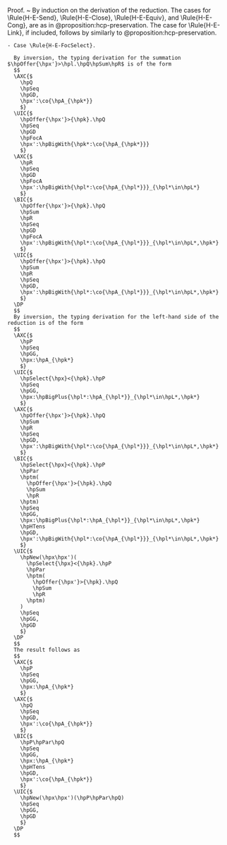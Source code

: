 Proof.
  ~ By induction on the derivation of the reduction.
    The cases for \Rule{H-E-Send}, \Rule{H-E-Close}, \Rule{H-E-Equiv}, and \Rule{H-E-Cong}, are as in @proposition:hcp-preservation.
    The case for \Rule{H-E-Link}, if included, follows by similarly to @proposition:hcp-preservation.

    - Case \Rule{H-E-FocSelect}.

      By inversion, the typing derivation for the summation $\hpOffer{\hpx'}>\hpl.\hpQ\hpSum\hpR$ is of the form
      $$
      \AXC{$
        \hpQ
        \hpSeq
        \hpGD,
        \hpx':\co{\hpA_{\hpk*}}
        $}
      \UIC{$
        \hpOffer{\hpx'}>{\hpk}.\hpQ
        \hpSeq
        \hpGD
        \hpFocA
        \hpx':\hpBigWith{\hpk*:\co{\hpA_{\hpk*}}}
        $}
      \AXC{$
        \hpR
        \hpSeq
        \hpGD
        \hpFocA
        \hpx':\hpBigWith{\hpl*:\co{\hpA_{\hpl*}}}_{\hpl*\in\hpL*}
        $}
      \BIC{$
        \hpOffer{\hpx'}>{\hpk}.\hpQ
        \hpSum
        \hpR
        \hpSeq
        \hpGD
        \hpFocA
        \hpx':\hpBigWith{\hpl*:\co{\hpA_{\hpl*}}}_{\hpl*\in\hpL*,\hpk*}
        $}
      \UIC{$
        \hpOffer{\hpx'}>{\hpk}.\hpQ
        \hpSum
        \hpR
        \hpSeq
        \hpGD,
        \hpx':\hpBigWith{\hpl*:\co{\hpA_{\hpl*}}}_{\hpl*\in\hpL*,\hpk*}
        $}
      \DP
      $$
      By inversion, the typing derivation for the left-hand side of the reduction is of the form
      $$
      \AXC{$
        \hpP
        \hpSeq
        \hpGG,
        \hpx:\hpA_{\hpk*}
        $}
      \UIC{$
        \hpSelect{\hpx}<{\hpk}.\hpP
        \hpSeq
        \hpGG,
        \hpx:\hpBigPlus{\hpl*:\hpA_{\hpl*}}_{\hpl*\in\hpL*,\hpk*}
        $}
      \AXC{$
        \hpOffer{\hpx'}>{\hpk}.\hpQ
        \hpSum
        \hpR
        \hpSeq
        \hpGD,
        \hpx':\hpBigWith{\hpl*:\co{\hpA_{\hpl*}}}_{\hpl*\in\hpL*,\hpk*}
        $}
      \BIC{$
        \hpSelect{\hpx}<{\hpk}.\hpP
        \hpPar
        \hptm(
          \hpOffer{\hpx'}>{\hpk}.\hpQ
          \hpSum
          \hpR
        \hptm)
        \hpSeq
        \hpGG,
        \hpx:\hpBigPlus{\hpl*:\hpA_{\hpl*}}_{\hpl*\in\hpL*,\hpk*}
        \hpHTens
        \hpGD,
        \hpx':\hpBigWith{\hpl*:\co{\hpA_{\hpl*}}}_{\hpl*\in\hpL*,\hpk*}
        $}
      \UIC{$
        \hpNew(\hpx\hpx')(
          \hpSelect{\hpx}<{\hpk}.\hpP
          \hpPar
          \hptm(
            \hpOffer{\hpx'}>{\hpk}.\hpQ
            \hpSum
            \hpR
          \hptm)
        )
        \hpSeq
        \hpGG,
        \hpGD
        $}
      \DP
      $$
      The result follows as
      $$
      \AXC{$
        \hpP
        \hpSeq
        \hpGG,
        \hpx:\hpA_{\hpk*}
        $}
      \AXC{$
        \hpQ
        \hpSeq
        \hpGD,
        \hpx':\co{\hpA_{\hpk*}}
        $}
      \BIC{$
        \hpP\hpPar\hpQ
        \hpSeq
        \hpGG,
        \hpx:\hpA_{\hpk*}
        \hpHTens
        \hpGD,
        \hpx':\co{\hpA_{\hpk*}}
        $}
      \UIC{$
        \hpNew(\hpx\hpx')(\hpP\hpPar\hpQ)
        \hpSeq
        \hpGG,
        \hpGD
        $}
      \DP
      $$
